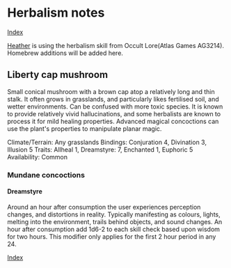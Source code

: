 # Herbalism notes

[Index](./Readme.markdown)

[Heather](./heather.character.markdown) is using the herbalism skill from Occult Lore(Atlas Games AG3214). Homebrew additions will be added here.

## Liberty cap mushroom

Small conical mushroom with a brown cap atop a relatively long and thin stalk. It often grows in grasslands, and particularly likes fertilised soil, and wetter environments. Can be confused with more toxic species. It is known to provide relatively vivid hallucinations, and some herbalists are known to process it for mild healing properties. Advanced magical concoctions can use the plant's properties to manipulate planar magic.

Climate/Terrain: Any grasslands
Bindings: Conjuration 4, Divination 3, Illusion 5
Traits: Allheal 1, Dreamstyre: 7, Enchanted 1, Euphoric 5
Availability: Common

### Mundane concoctions

#### Dreamstyre

Around an hour after consumption the user experiences perception changes, and distortions in reality. Typically manifesting as colours, lights, melting into the environment, trails behind objects, and sound changes. An hour after consumption add 1d6-2 to each skill check based upon wisdom for two hours. This modifier only applies for the first 2 hour period in any 24.

[Index](./Readme.markdown)

